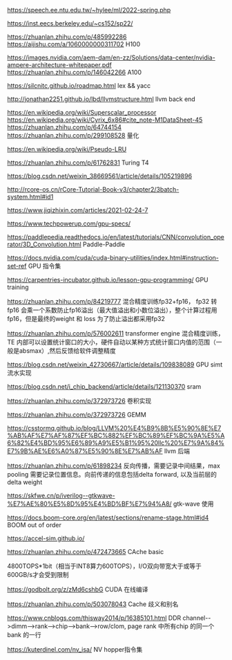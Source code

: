 https://speech.ee.ntu.edu.tw/~hylee/ml/2022-spring.php  

https://inst.eecs.berkeley.edu/~cs152/sp22/  

https://zhuanlan.zhihu.com/p/485992286  https://aijishu.com/a/1060000000311702  H100  

https://images.nvidia.com/aem-dam/en-zz/Solutions/data-center/nvidia-ampere-architecture-whitepaper.pdf  https://zhuanlan.zhihu.com/p/146042266 A100

https://silcnitc.github.io/roadmap.html  lex && yacc  

http://jonathan2251.github.io/lbd/llvmstructure.html  llvm back end  


https://en.wikipedia.org/wiki/Superscalar_processor  
https://en.wikipedia.org/wiki/Cyrix_6x86#cite_note-M1DataSheet-45  
https://zhuanlan.zhihu.com/p/64744154  https://zhuanlan.zhihu.com/p/299108528 量化  

https://en.wikipedia.org/wiki/Pseudo-LRU  

https://zhuanlan.zhihu.com/p/61762831 Turing T4  

https://blog.csdn.net/weixin_38669561/article/details/105219896  

http://rcore-os.cn/rCore-Tutorial-Book-v3/chapter2/3batch-system.html#id1  

https://www.jiqizhixin.com/articles/2021-02-24-7  


https://www.techpowerup.com/gpu-specs/  

https://paddlepedia.readthedocs.io/en/latest/tutorials/CNN/convolution_operator/3D_Convolution.html  Paddle-Paddle

https://docs.nvidia.com/cuda/cuda-binary-utilities/index.html#instruction-set-ref GPU 指令集

https://carpentries-incubator.github.io/lesson-gpu-programming/ GPU training

https://zhuanlan.zhihu.com/p/84219777  混合精度训练fp32+fp16， fp32 转fp16 会乘一个系数防止fp16溢出（最大值溢出和小数位溢出），整个计算过程用fp16，但是最终的weight 和 loss 为了防止溢出都采用fp32

https://zhuanlan.zhihu.com/p/576002611 transformer engine 混合精度训练， TE 内部可以设置统计窗口的大小，硬件自动以某种方式统计窗口内值的范围（一般是absmax）,然后反馈给软件调整精度

https://blog.csdn.net/weixin_42730667/article/details/109838089 GPU simt 流水实现

https://blog.csdn.net/i_chip_backend/article/details/121130370 sram

https://zhuanlan.zhihu.com/p/372973726 卷积实现

https://zhuanlan.zhihu.com/p/372973726 GEMM

https://csstormq.github.io/blog/LLVM%20%E4%B9%8B%E5%90%8E%E7%AB%AF%E7%AF%87%EF%BC%882%EF%BC%89%EF%BC%9A%E5%A6%82%E4%BD%95%E6%89%A9%E5%B1%95%20llc%20%E7%9A%84%E7%9B%AE%E6%A0%87%E5%90%8E%E7%AB%AF  llvm 后端


https://zhuanlan.zhihu.com/p/61898234  反向传播，需要记录中间结果，max pooling 需要记录位置信息。向前传递的信息包括delta forward, 以及当前层的delta weight

https://skfwe.cn/p/iverilog--gtkwave-%E7%AE%80%E5%8D%95%E4%BD%BF%E7%94%A8/ gtk-wave 使用

https://docs.boom-core.org/en/latest/sections/rename-stage.html#id4  BOOM out of order

https://accel-sim.github.io/

https://zhuanlan.zhihu.com/p/472473665 CAche basic

4800TOPS*1bit（相当于INT8算力600TOPS），I/O双向带宽大于或等于600GB/s才会受到限制

https://godbolt.org/z/zMd6cshbG  CUDA 在线编译

https://zhuanlan.zhihu.com/p/503078043 Cache 歧义和别名

https://www.cnblogs.com/thisway2014/p/16385101.html DDR channel-->dimm-->rank-->chip-->bank-->row/clom, page rank 中所有chip 的同一个bank 的一行

https://kuterdinel.com/nv_isa/ NV hopper指令集
